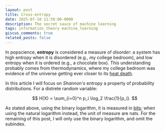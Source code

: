 ```yaml
---
layout: post
title: Cross-entropy
date: 2025-07-10 11:59:00-0000
description: The secret sauce of machine learning
tags: information_theory machine_learning
giscus_comments: true
related_posts: false
---
```


In popscience, **entropy** is considered a measure of _disorder_: a system has high entropy when it is disordered (e.g., my college bedroom), and low entropy when it is ordered (e.g., a chocolate box). This understanding probably comes from thermodynamics, where my college bedroom was evidence of the universe getting ever closer to its [heat death](https://en.wikipedia.org/wiki/Heat_death_of_the_universe).

In this article I will focus on _Shannon's_ entropy a property of probability distributions. For a distrete random variable:

$$
H(X) = \sum_{i=0}^n p_i \log_2 \frac{1}{p_i}.
$$

As stated above, using the binary logarithm, it is measured in [bits](https://en.wikipedia.org/wiki/Bit); when using the natural logarithm instead, the unit of measure are nats. For the remaining of this post, I will only use the binary logarithm, and omit the subindex.
